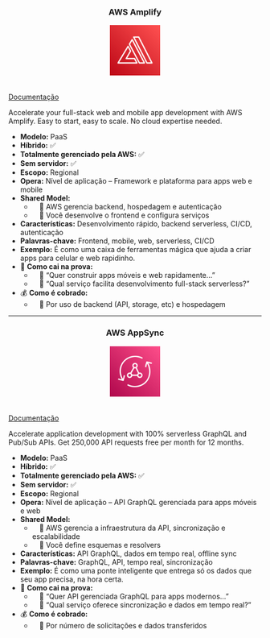 <div align="center">
  <h3>AWS Amplify</h3>
  <img src="../assets/web-e-dispositivos-moveis-de-frontend/Amplify.png" alt="img" width="100"><br>
</div><br>

[Documentação](https://aws.amazon.com/pt/amplify/)

Accelerate your full-stack web and mobile app development with AWS Amplify. Easy to start, easy to scale. No cloud expertise needed.

- **Modelo:** PaaS
- **Híbrido:** ✅
- **Totalmente gerenciado pela AWS:** ✅
- **Sem servidor:** ✅
- **Escopo:** Regional
- **Opera:** Nível de aplicação – Framework e plataforma para apps web e mobile
- **Shared Model:**
  -  🔹 AWS gerencia backend, hospedagem e autenticação
  -  🔹 Você desenvolve o frontend e configura serviços
- **Características:** Desenvolvimento rápido, backend serverless, CI/CD, autenticação
- **Palavras-chave:** Frontend, mobile, web, serverless, CI/CD
- **Exemplo:** É como uma caixa de ferramentas mágica que ajuda a criar apps para celular e web rapidinho.
- 📝 **Como cai na prova:**
  -  🔹 “Quer construir apps móveis e web rapidamente...”
  -  🔹 “Qual serviço facilita desenvolvimento full-stack serverless?”
- 💰 **Como é cobrado:**
  -  🔹 Por uso de backend (API, storage, etc) e hospedagem

---

<div align="center">
  <h3>AWS AppSync</h3>
  <img src="../assets/web-e-dispositivos-moveis-de-frontend/AppSync.png" alt="img" width="100"><br>
</div><br>

[Documentação](https://aws.amazon.com/pt/appsync/)

Accelerate application development with 100% serverless GraphQL and Pub/Sub APIs. Get 250,000 API requests free per month for 12 months.

- **Modelo:** PaaS
- **Híbrido:** ✅
- **Totalmente gerenciado pela AWS:** ✅
- **Sem servidor:** ✅
- **Escopo:** Regional
- **Opera:** Nível de aplicação – API GraphQL gerenciada para apps móveis e web
- **Shared Model:**
  -  🔹 AWS gerencia a infraestrutura da API, sincronização e escalabilidade
  -  🔹 Você define esquemas e resolvers
- **Características:** API GraphQL, dados em tempo real, offline sync
- **Palavras-chave:** GraphQL, API, tempo real, sincronização
- **Exemplo:** É como uma ponte inteligente que entrega só os dados que seu app precisa, na hora certa.
- 📝 **Como cai na prova:**
  -  🔹 “Quer API gerenciada GraphQL para apps modernos...”
  -  🔹 “Qual serviço oferece sincronização e dados em tempo real?”
- 💰 **Como é cobrado:**
  -  🔹 Por número de solicitações e dados transferidos
